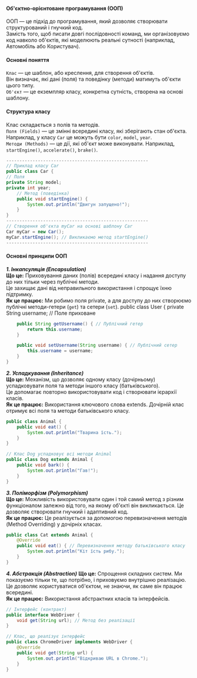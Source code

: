 #### Об'єктно-орієнтоване програмування (ООП)

ООП — це підхід до програмування, який дозволяє створювати структурований і гнучкий код.  
Замість того, щоб писати довгі послідовності команд, ми організовуємо код навколо об'єктів, які моделюють реальні сутності (наприклад, Автомобіль або Користувач).  

#### Основні поняття
`Клас` — це шаблон, або креслення, для створення об'єктів.  
Він визначає, які дані (поля) та поведінку (методи) матимуть об'єкти цього типу.  
`Об'єкт` — це екземпляр класу, конкретна сутність, створена на основі шаблону.


#### Структура класу
Клас складається з полів та методів.  
`Поля (Fields)` — це змінні всередині класу, які зберігають стан об'єкта.   
Наприклад, у класу `Car` це можуть бути `color`, `model`, `year`.  
`Методи (Methods)` — це дії, які об'єкт може виконувати. Наприклад, `startEngine()`, `accelerate()`, `brake()`.
```java
------------------------------------------------------
// Приклад класу Car
public class Car {
// Поля
private String model;
private int year;
    // Метод (поведінка)
    public void startEngine() {
        System.out.println("Двигун запущено!");
    }
}
------------------------------------------------------
// Створення об'єкта myCar на основі шаблону Car
Car myCar = new Car();
myCar.startEngine(); // Викликаємо метод startEngine()
------------------------------------------------------
```
#### Основні принципи ООП
**_1. Інкапсуляція (Encapsulation)_**  
**Що це:** Приховування даних (полів) всередині класу і надання доступу до них тільки через публічні методи.  
Це захищає дані від неправильного використання і спрощує їхню підтримку.  
**Як це працює:** Ми робимо поля private, а для доступу до них створюємо публічні методи-гетери (`get`) та сетери (`set`).
public class User {
private String username; // Поле приховане
```java
    public String getUsername() { // Публічний гетер
        return this.username;
    }

    public void setUsername(String username) { // Публічний сетер
        this.username = username;
    }
}
```
**_2. Успадкування (Inheritance)_**  
**Що це:** Механізм, що дозволяє одному класу (дочірньому) успадковувати поля та методи іншого класу (батьківського).  
Це допомагає повторно використовувати код і створювати ієрархії класів.  
**Як це працює:** Використання ключового слова extends. Дочірній клас отримує всі поля та методи батьківського класу.  
```java
public class Animal {
    public void eat() {
        System.out.println("Тварина їсть.");
    }
}

// Клас Dog успадковує всі методи Animal
public class Dog extends Animal {
    public void bark() {
        System.out.println("Гав!");
    }
}
``` 
**_3. Поліморфізм (Polymorphism)_**  
**Що це:** Можливість використовувати один і той самий метод з різним функціоналом залежно від того, на якому об'єкті він викликається. 
Це дозволяє створювати гнучкий і адаптивний код.  
**Як це працює:** Це реалізується за допомогою перевизначення методів (Method Overriding) у дочірніх класах.
```java
public class Cat extends Animal {
    @Override
    public void eat() { // Перевизначення методу батьківського класу
        System.out.println("Кіт їсть рибу.");
    }
}
```
**_4. Абстракція (Abstraction)_**
**Що це:** Спрощення складних систем. Ми показуємо тільки те, що потрібно, і приховуємо внутрішню реалізацію.  
Це дозволяє користуватися об'єктом, не знаючи, як саме він працює всередині.  
**Як це працює:** Використання абстрактних класів та інтерфейсів.

```java
// Інтерфейс (контракт)
public interface WebDriver {
    void get(String url); // Метод без реалізації
}

// Клас, що реалізує інтерфейс
public class ChromeDriver implements WebDriver {
    @Override
    public void get(String url) {
        System.out.println("Відкриваю URL в Chrome.");
    }
}
```